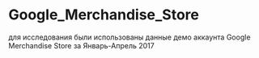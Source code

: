 # Google_Merchandise_Store
для исследования были использованы данные демо аккаунта Google Merchandise Store  за Январь-Апрель 2017
